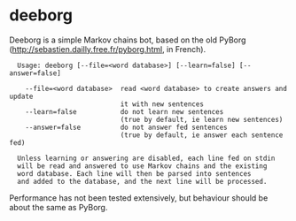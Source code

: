deeborg
=======

Deeborg is a simple Markov chains bot, based on the old PyBorg (http://sebastien.dailly.free.fr/pyborg.html, in French).

```
  Usage: deeborg [--file=<word database>] [--learn=false] [--answer=false]
  
	--file=<word database>  read <word database> to create answers and update
	                        it with new sentences
	--learn=false           do not learn new sentences
	                        (true by default, ie learn new sentences)
	--answer=false          do not answer fed sentences
	                        (true by default, ie answer each sentence fed)
  
  Unless learning or answering are disabled, each line fed on stdin
  will be read and answered to use Markov chains and the existing
  word database. Each line will then be parsed into sentences
  and added to the database, and the next line will be processed.
```

Performance has not been tested extensively, but behaviour should be about the same as PyBorg.
